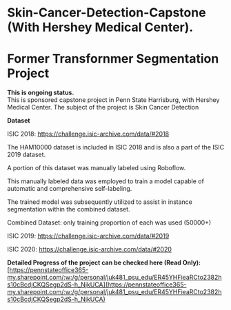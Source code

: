 # Skin-Cancer-Detection-Capstone (With Hershey Medical Center).  
# Former Transfornmer Segmentation Project  
**This is ongoing status.**  
This is sponsored capstone project in Penn State Harrisburg, with Hershey Medical Center. The subject of the project is Skin Cancer Detection

**Dataset** 

ISIC 2018: https://challenge.isic-archive.com/data/#2018 

The HAM10000 dataset is included in ISIC 2018 and is also a part of the ISIC 2019 dataset. 

A portion of this dataset was manually labeled using Roboflow. 

This manually labeled data was employed to train a model capable of automatic and comprehensive self-labeling. 

The trained model was subsequently utilized to assist in instance segmentation within the combined dataset. 

Combined Dataset: only training proportion of each was used (50000+) 

ISIC 2019: https://challenge.isic-archive.com/data/#2019 

ISIC 2020: https://challenge.isic-archive.com/data/#2020 

**Detailed Progress of the project can be checked here (Read Only):**  
[https://pennstateoffice365-my.sharepoint.com/:w:/g/personal/juk481_psu_edu/ER45YHFieaRCto2382hs10cBcdjCKQSegp2dS-h_NjkUCA](https://pennstateoffice365-my.sharepoint.com/:w:/g/personal/juk481_psu_edu/ER45YHFieaRCto2382hs10cBcdjCKQSegp2dS-h_NjkUCA)
